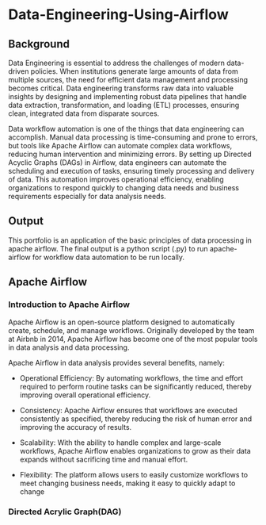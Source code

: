# Data-Engineering-Using-Airflow

## Background
  Data Engineering is essential to address the challenges of modern data-driven policies. When institutions generate large amounts of data from multiple sources, the need for efficient data management and processing becomes critical. Data engineering transforms raw data into valuable insights by designing and implementing robust data pipelines that handle data extraction, transformation, and loading (ETL) processes, ensuring clean, integrated data from disparate sources.

  Data workflow automation is one of the things that data engineering can accomplish. Manual data processing is time-consuming and prone to errors, but tools like Apache Airflow can automate complex data workflows, reducing human intervention and minimizing errors. By setting up Directed Acyclic Graphs (DAGs) in Airflow, data engineers can automate the scheduling and execution of tasks, ensuring timely processing and delivery of data. This automation improves operational efficiency, enabling organizations to respond quickly to changing data needs and business requirements especially for data analysis needs.

## Output
  This portfolio is an application of the basic principles of data processing in apache airflow. The final output is a python script (.py) to run apache-airflow for workflow data automation to be run locally.

## Apache Airflow

### Introduction to Apache Airflow
Apache Airflow is an open-source platform designed to automatically create, schedule, and manage workflows. Originally developed by the team at Airbnb in 2014, Apache Airflow has become one of the most popular tools in data analysis and data processing.

Apache Airflow in data analysis provides several benefits, namely:

- Operational Efficiency: By automating workflows, the time and effort required to perform routine tasks can be significantly reduced, thereby improving overall operational efficiency.

- Consistency: Apache Airflow ensures that workflows are executed consistently as specified, thereby reducing the risk of human error and improving the accuracy of results.

- Scalability: With the ability to handle complex and large-scale workflows, Apache Airflow enables organizations to grow as their data expands without sacrificing time and manual effort.

- Flexibility: The platform allows users to easily customize workflows to meet changing business needs, making it easy to quickly adapt to change

### Directed Acrylic Graph(DAG)


